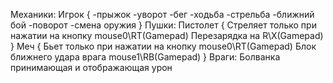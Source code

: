 
Механики:
Игрок
{
-прыжок
-уворот
-бег
-ходьба
-стрельба
-ближний бой
-поворот
-смена оружия
}
Пушки:
Пистолет
{
Стреляет только при нажатии на кнопку mouse0\RT(Gamepad)
Перезарядка на R\X(Gamepad)
}
Меч
{
Бьет только при нажатии на кнопку mouse0\RT(Gamepad)
Блок ближнего удара врага mouse1\RB(Gamepad)
}
Враги:
Болванка принимающая и отображающая урон
